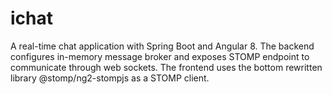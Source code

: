 # ichat
A real-time chat application with Spring Boot and Angular 8.
The backend configures in-memory message broker and exposes STOMP endpoint to communicate through web sockets. 
The frontend uses the bottom rewritten library @stomp/ng2-stompjs as a STOMP client.
